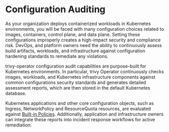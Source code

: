 # Configuration Auditing

As your organization deploys containerized workloads in Kubernetes environments, you will be faced with many
configuration choices related to images, containers, control plane, and data plane. Setting these configurations
improperly creates a high-impact security and compliance risk. DevOps, and platform owners need the ability to
continuously assess build artifacts, workloads, and infrastructure against configuration hardening standards to
remediate any violations.

trivy-operator configuration audit capabilities are purpose-built for Kubernetes environments. In particular, trivy
Operator continuously checks images, workloads, and Kubernetes infrastructure components against common configurations
security standards and generates detailed assessment reports, which are then stored in the default Kubernetes database.

Kubernetes applications and other core configuration objects, such as Ingress, NetworkPolicy and ResourceQuota resources, are evaluated against [Built-in Policies]. 
Additionally, application and infrastructure owners can integrate these reports into incident response workflows for
active remediation.

[Built-in Policies]: ./built-in-policies.md

